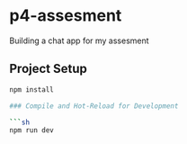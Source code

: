 # p4-assesment
Building a chat app for my assesment

## Project Setup

```sh
npm install

### Compile and Hot-Reload for Development

```sh
npm run dev
```
